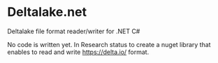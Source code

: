 # Deltalake.net

Deltalake file format reader/writer for .NET C#

No code is written yet.
In Research status to create a nuget library that enables to read and write https://delta.io/ format.
